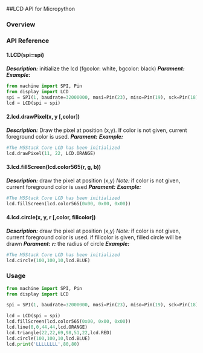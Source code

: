##LCD API for Micropython
### Overview



### API Reference
#### 1.LCD(spi=spi)
***Description:***
initialize the lcd (fgcolor: white, bgcolor: black)
***Parament:***
***Example:***
```python
from machine import SPI, Pin
from display import LCD
spi = SPI(1, baudrate=32000000, mosi=Pin(23), miso=Pin(19), sck=Pin(18))
lcd = LCD(spi = spi)
```

#### 2.lcd.drawPixel(x, y [,color])
***Description:***
Draw the pixel at position (x,y).
If color is not given, current foreground color is used.
***Parament:***
***Example:***
```python
#The M5Stack Core LCD has been initialized
lcd.drawPixel(11, 22, LCD.ORANGE)
```

#### 3.lcd.fillScreen(lcd.color565(r, g, b))
***Description:***
draw the pixel at position (x,y)
*Note:* if color is not given, current foreground color is used
***Parament:***
***Example:***
```python
#The M5Stack Core LCD has been initialized
lcd.fillScreen(lcd.color565(0x00, 0x00, 0x00))
```

#### 4.lcd.circle(x, y, r [,color, fillcolor])
***Description:***
draw the pixel at position (x,y)
*Note:* if color is not given, current foreground color is used. if fillcolor is given, filled circle will be drawn
***Parament:***
***r:*** the radius of circle
***Example:***
```python
#The M5Stack Core LCD has been initialized
lcd.circle(100,100,10,lcd.BLUE)
```

### Usage
```python
from machine import SPI, Pin
from display import LCD

spi = SPI(1, baudrate=32000000, mosi=Pin(23), miso=Pin(19), sck=Pin(18))

lcd = LCD(spi = spi)
lcd.fillScreen(lcd.color565(0x00, 0x00, 0x00))
lcd.line(0,0,44,44,lcd.ORANGE)
lcd.triangle(22,22,69,98,51,22,lcd.RED)
lcd.circle(100,100,10,lcd.BLUE)
lcd.print('LLLLLLLL',80,80)
```